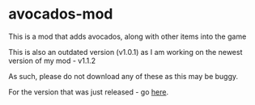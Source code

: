 # avocados-mod
This is a mod that adds avocados, along with other items into the game

This is also an outdated version (v1.0.1) as I am working on the newest version of my mod - v1.1.2

As such, please do not download any of these as this may be buggy. 

For the version that was just released - go [here](https://www.curseforge.com/minecraft/mc-mods/the-avocados-mod).
